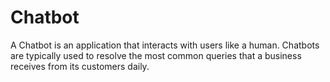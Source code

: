 # Chatbot
A Chatbot is an application that interacts with users like a human. Chatbots are typically used to resolve the most common queries that a business receives from its customers daily.

